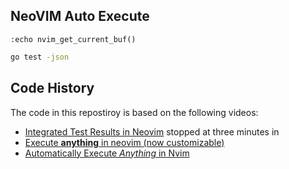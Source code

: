 ## NeoVIM Auto Execute

```neovim
:echo nvim_get_current_buf()
```

```bash
go test -json
```

## Code History

The code in this repostiroy is based on the following videos:

- [Integrated Test Results in Neovim](https://youtu.be/cf72gMBrsI0) stopped
  at three minutes in
- [Execute **anything** in neovim (now customizable)](https://youtu.be/HlfjpstqXwE)
- [Automatically Execute _Anything_ in Nvim](https://youtu.be/9gUatBHuXE0)
